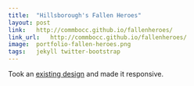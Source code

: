 ```yaml
---
title:	"Hillsborough's Fallen Heroes"
layout:	post
link:	http://commbocc.github.io/fallenheroes/
link_url:	http://commbocc.github.io/fallenheroes/
image:	portfolio-fallen-heroes.png
tags:	jekyll twitter-bootstrap
---
```


Took an [existing design](https://github.com/Commbocc/fallenheroes/tree/archived) and made it responsive.
